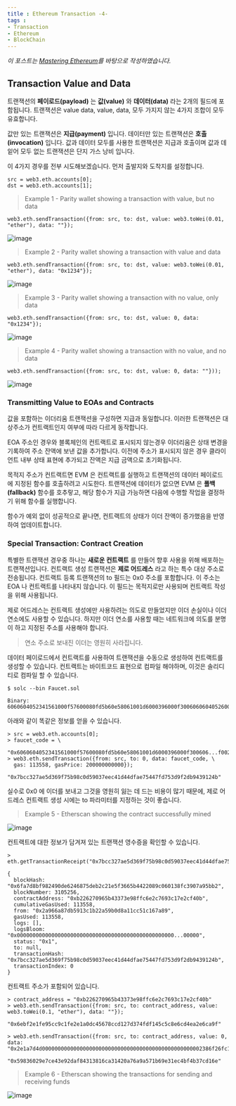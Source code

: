 ```yaml
---
title : Ethereum Transaction -4-
tags :
- Transaction
- Ethereum
- BlockChain
---
```


*이 포스트는 [Mastering Ethereum](https://github.com/ethereumbook/ethereumbook)를 바탕으로 작성하였습니다.*

## Transaction Value and Data

트랜잭션의 **페이로드(payload)** 는 **값(value)** 와 **데이터(data)** 라는 2개의 필드에 포함됩니다. 트랜잭션은 value data, value, data, 모두 가지지 않는 4가지 조합이 모두 유효합니다.

값만 있는 트랜잭션은 **지급(payment)** 입니다. 데이터만 있는 트랜잭션은 **호출(invocation)** 입니다. 값과 데이터 모두를 사용한 트랜잭션은 지급과 호출이며 값과 데잍어 모두 없는 트랜잭션은 단지 가스 낭비 입니다.

이 4가지 경우를 전부 시도해보겠습니다. 먼저 출발지와 도착지를 설정합니다.

```shell
src = web3.eth.accounts[0];
dst = web3.eth.accounts[1];
```

> Example 1 - Parity wallet showing a transaction with value, but no data

```shell
web3.eth.sendTransaction({from: src, to: dst, value: web3.toWei(0.01, "ether"), data: ""});
```

![image](https://user-images.githubusercontent.com/44635266/71664397-2957f600-2d9c-11ea-841b-9e66139751b7.png)

> Example 2 - Parity wallet showing a transaction with value and data

```shell
web3.eth.sendTransaction({from: src, to: dst, value: web3.toWei(0.01, "ether"), data: "0x1234"});
```

![image](https://user-images.githubusercontent.com/44635266/71664399-2b21b980-2d9c-11ea-9181-321f3db20bda.png)

> Example 3 - Parity wallet showing a transaction with no value, only data

```shell
web3.eth.sendTransaction({from: src, to: dst, value: 0, data: "0x1234"});
```

![image](https://user-images.githubusercontent.com/44635266/71664401-2c52e680-2d9c-11ea-81a4-c64c5f25c66d.png)

> Example 4 - Parity wallet showing a transaction with no value, and no data

```shell
web3.eth.sendTransaction({from: src, to: dst, value: 0, data: ""}));
```

![image](https://user-images.githubusercontent.com/44635266/71664404-2e1caa00-2d9c-11ea-9e4e-a9fb2d1e7491.png)

### Transmitting Value to EOAs and Contracts

값을 포함하는 이더리움 트랜잭션을 구성하면 지급과 동일합니다. 이러한 트랜잭션은 대상주소가 컨트랙트인지 여부에 따라 다르게 동작합니다.

EOA 주소인 경우와 블록체인의 컨트랙트로 표시되지 않는경우 이더리움은 상태 변경을 기록하여 주소 잔액에 보낸 값을 추가합니다. 이전에 주소가 표시되지 않은 경우 클라이언트 내부 상태 표현에 추가되고 잔액은 지급 금액으로 초기화됩니다.

목적지 주소가 컨트랙트면 EVM 은 컨트랙트를 실행하고 트랜잭션의 데이터 페이로드에 지정된 함수를 호출하려고 시도한다. 트랜잭션에 데이터가 없으면 EVM 은 **폴백(fallback)** 함수를 호추랗고, 해당 함수가 지급 가능하면 다음에 수행할 작업을 결정하기 위해 함수를 실행합니다.

함수가 예외 없이 성공적으로 끝나면, 컨트랙트의 상태가 이더 잔액이 증가했음을 반영하여 업데이트합니다.

### Special Transaction: Contract Creation

특별한 트랜잭션 경우중 하나는 **새로운 컨트랙트** 를 만들어 향후 사용을 위해 배포하는 트랜잭션입니다. 컨트랙트 생성 트랜잭션은 **제로 어드레스** 라고 하는 특수 대상 주소로 전송됩니다. 컨트랙트 등록 트랜잭션의 to 필드는 0x0 주소를 포함합니다. 이 주소는 EOA 나 컨트랙트를 나타내지 않습니다. 이 필드는 목적지로만 사용되며 컨트랙트 작성을 위해 사용됩니다.

제로 어드레스는 컨트랙트 생성에만 사용하려는 의도로 만들었지만 이더 손실이나 이더 연소에도 사용할 수 있습니다. 하지만 이더 연소를 사용할 때는 네트워크에 의도를 분명이 하고 지정된 주소를 사용해야 합니다.

> 연소 주소로 보내진 이더는 영원히 사라집니다.

데이터 페이로드에서 컨트랙트를 사용하여 트랜잭션을 수동으로 생성하여 컨트랙트를 생성할 수 있습니다. 컨트랙트는 바이트코드 표현으로 컴파일 해야하며, 이것은 솔리디티로 컴파일 할 수 있습니다.

```shell
$ solc --bin Faucet.sol

Binary:
6060604052341561000f57600080fd5b60e58061001d6000396000f30060606040526004361060...
```

아래와 같이 똑같은 정보를 얻을 수 있습니다.

```shell
> src = web3.eth.accounts[0];
> faucet_code = \
  "0x6060604052341561000f57600080fd5b60e58061001d6000396000f300606...f0029";
> web3.eth.sendTransaction({from: src, to: 0, data: faucet_code, \
  gas: 113558, gasPrice: 200000000000});

"0x7bcc327ae5d369f75b98c0d59037eec41d44dfae75447fd753d9f2db9439124b"
```

실수로 0x0 에 이더를 보내고 그것을 영원히 잃는 데 드는 비용이 많기 때문에, 제로 어드레스 컨트랙트 생성 시에는 to 파라미터를 지정하는 것이 좋습니다.

> Example 5 - Etherscan showing the contract successfully mined

![image](https://user-images.githubusercontent.com/44635266/71664923-442b6a00-2d9e-11ea-805b-e8a1799521d1.png)

컨트랙트에 대한 정보가 담겨져 있는 트랜잭션 영수증을 확인할 수 있습니다.

```shell
> eth.getTransactionReceipt("0x7bcc327ae5d369f75b98c0d59037eec41d44dfae75447fd753d9f2db9439124b");

{
  blockHash: "0x6fa7d8bf982490de6246875deb2c21e5f3665b4422089c060138fc3907a95bb2",
  blockNumber: 3105256,
  contractAddress: "0xb226270965b43373e98ffc6e2c7693c17e2cf40b",
  cumulativeGasUsed: 113558,
  from: "0x2a966a87db5913c1b22a59b0d8a11cc51c167a89",
  gasUsed: 113558,
  logs: [],
  logsBloom: "0x00000000000000000000000000000000000000000000000000...00000",
  status: "0x1",
  to: null,
  transactionHash: "0x7bcc327ae5d369f75b98c0d59037eec41d44dfae75447fd753d9f2db9439124b",
  transactionIndex: 0
}
```

컨트랙트 주소가 포함되어 있습니다.

```shell
> contract_address = "0xb226270965b43373e98ffc6e2c7693c17e2cf40b"
> web3.eth.sendTransaction({from: src, to: contract_address, value: web3.toWei(0.1, "ether"), data: ""});

"0x6ebf2e1fe95cc9c1fe2e1a0dc45678ccd127d374fdf145c5c8e6cd4ea2e6ca9f"

> web3.eth.sendTransaction({from: src, to: contract_address, value: 0, data: "0x2e1a7d4d000000000000000000000000000000000000000000000000002386f26fc10000"});

"0x59836029e7ce43e92daf84313816ca31420a76a9a571b69e31ec4bf4b37cd16e"
```

> Example 6 - Etherscan showing the transactions for sending and receiving funds

![image](https://user-images.githubusercontent.com/44635266/71664924-45f52d80-2d9e-11ea-9613-51ad087b6207.png)